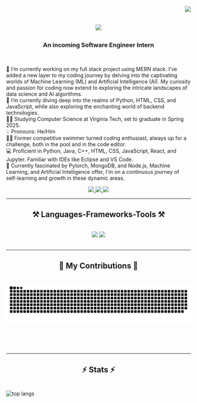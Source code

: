 <img align="right" src="https://visitor-badge.laobi.icu/badge?page_id=sumtzehern.sumtzehern" />

<h1 align="center">
    <img src="https://readme-typing-svg.herokuapp.com/?font=Righteous&size=35&center=true&vCenter=true&width=500&height=70&duration=4000&lines=Hi+There!+👋;+I'm+Wesley+Sum!;" />
</h1>

<h3 align="center">An incoming Software Engineer Intern</h3>

<br/>

<div align="left">

🔭 I’m currently working on my full stack project using MERN stack. I've added a new layer to my coding journey by delving into the captivating worlds of Machine Learning (ML) and Artificial Intelligence (AI). My curiosity and passion for coding now extend to exploring the intricate landscapes of data science and AI algorithms.<br>
🌱 I’m currently diving deep into the realms of Python, HTML, CSS, and JavaScript, while also exploring the enchanting world of backend technologies.<br>
👨‍🎓 Studying Computer Science at Virginia Tech, set to graduate in Spring 2025.<br>
💡 Pronouns: He/Him<br>
🏊‍♂️ Former competitive swimmer turned coding enthusiast, always up for a challenge, both in the pool and in the code editor.<br>
💻 Proficient in Python, Java, C++, HTML, CSS, JavaScript, React, and Jupyter. Familiar with IDEs like Eclipse and VS Code.<br>
🚀 Currently fascinated by Pytorch, MongoDB, and Node.js, Machine Learning, and Artificial Intelligence offer, I'm on a continuous journey of self-learning and growth in these dynamic areas.<br>

</div>

<div align="center"> 
  <a href="mailto:wesleysumsoftwaredev@gmail.com">
    <img src="https://img.shields.io/badge/Gmail-333333?style=for-the-badge&logo=gmail&logoColor=red" />
  </a>
  <a href="https://www.linkedin.com/in/wesley-sum/" target="_blank">
    <img src="https://img.shields.io/badge/LinkedIn-0077B5?style=for-the-badge&logo=linkedin&logoColor=white" target="_blank" />
  </a>
  <a href="https://wesleysum.vt.domains/" target="_blank">
     <img src="https://img.shields.io/badge/Portfolio-FF5722?style=for-the-badge&logo=todoist&logoColor=white" target="_blank" /> <!-- sqlite, safari, google-chrome are other good icon options -->
  </a>
</div>

<hr/>
 
<h2 align="center">⚒️ Languages-Frameworks-Tools ⚒️</h2>
<br/>
<div align="center">
    <img src="https://skillicons.dev/icons?i=react,mui,html,css,vscode,visualstudio,idea,eclipse,github,figma,tailwind,git" />
    <img src="https://skillicons.dev/icons?i=nodejs,python,cpp,java,js,ts,express,mongodb,c,java,nextjs,sqlite,mysql,flask,postman,latex" /><br>
</div>

<br/>
<hr/>

<div align="center">
  <h2>🐍 My Contributions 🐍</h2>
  <br>
  <img alt="snake eating my contributions" src="https://raw.githubusercontent.com/sumtzehern/sumtzehern/output/github-contribution-grid-snake.svg" />
  
  <br/><br/><br/>
</div>

<hr/>

<h2 align="center">⚡ Stats ⚡</h2>
<br>
  <img width="325" align="center" src="https://github-readme-stats.vercel.app/api/top-langs/?username=sumtzehern&hide=HTML,ROFF&langs_count=6&layout=compact&theme=react&border_radius=10&size_weight=0.5&count_weight=0.5&exclude_repo=github-readme-stats" alt="top langs" />
<div align=center>
    
</div>
